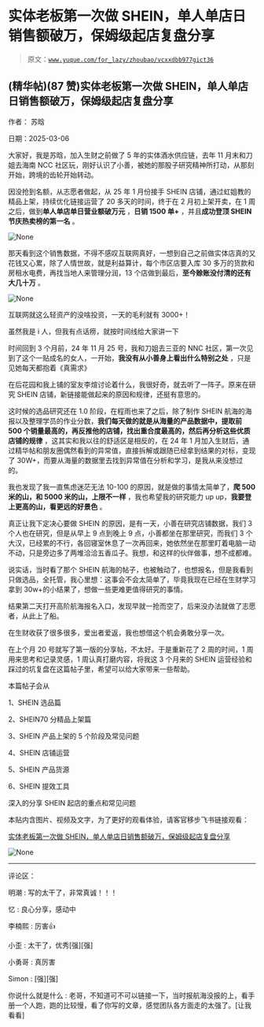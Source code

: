 # 实体老板第一次做 SHEIN，单人单店日销售额破万，保姆级起店复盘分享

> 原文：[`www.yuque.com/for_lazy/zhoubao/vcxxdbb977gict36`](https://www.yuque.com/for_lazy/zhoubao/vcxxdbb977gict36)

## (精华帖)(87 赞)实体老板第一次做 SHEIN，单人单店日销售额破万，保姆级起店复盘分享

作者： 苏晗

日期：2025-03-06

大家好，我是苏晗，加入生财之前做了 5 年的实体酒水供应链，去年 11 月末和刀姐去海南 NCC 社区玩，刚好认识了小善，被她的那股子研究精神所打动，从那刻开始，跨境的齿轮开始转动。

因没抢到名额，从志愿者做起，从 25 年 1 月份接手 SHEIN 店铺，通过虹姐教的精品上架，持续优化链接运营了 20 多天的时间，终于在 2 月初上架开卖，在 1 周之后，做到**单人单店单日营业额破万元** ，**日销 1500 单+** ，并且**成功登顶 SHEIN 节庆热卖榜的第一名** 。

![](img/e4d2076379d94a456262784ca419885e.png "None")

那天看到这个销售数据，不得不感叹互联网真好，一想到自己之前做实体店真的又花钱又心累，除了人情世故，就是利益算计，每个市区店要入库 30 多万的货款和房租水电费，再找当地人来管理分润，13 个店做到最后，**至今赊账没付清的还有大几十万** 。

![](img/cb10605ea3d23870a97802348f61f968.png "None")

互联网就这么轻资产的没啥投资，一天的毛利就有 3000+！

虽然我是 i 人，但我有点话痨，就按时间线给大家讲一下

时间回到 3 个月前，24 年 11 月 25 号，我和刀姐去三亚的 NNC 社区，第一次见到了这个一贴成名的女人，一开始，**我没有从小善身上看出什么特别之处** ，只是见她每天都抱着《真需求》

在后花园和我上铺的室友李煊讨论着什么，我很好奇，就去听了一阵子。原来在研究 SHEIN 店铺，新链接能做起来的原因和规律，还挺有意思的。

这时候的选品研究还在 1.0 阶段，在程雨也来了之后，除了制作 SHEIN 航海的海报以及整理学员的作业分数，**我们每天做的就是从海量的产品数据中，提取前 500 个销量最高的，再反推他的店铺，找出重合度最高的，然后再分析这些优质店铺的规律** ，这其实和我以往的舒适区是相反的，在 24 年 1 月加入生财后，通过精华帖和朋友圈偶然看到的异常值，直接拆解或跟随已经拿到结果的对标，变现了 30W+，而要从海量的数据里去找到异常值在分析和学习，是我从来没想过的。

我也发现了我一直焦虑迷茫无法 10-100 的原因，就是做的事情太简单了，**爬 500 米的山，和 5000 米的山，上限不一样** ，我也希望我的研究能力 up
up，**我要登上更高的山，看更远的好景色** 。

真正让我下定决心要做 SHEIN 的原因，是有一天，小善在研究店铺数据，我们 3 个人也在研究，但是从早上 9 点到晚上 9 点，小善都坐在那里研究，而我们 3 个大汉，已经累的不行，各回寝室休息了一次再回来，她依然坐在那里盯着电脑一动不动，只是旁边多了两堆洽洽五香瓜子。我想，和这样的伙伴做事，想不成都难。

说实话，当时看了那个 SHEIN 航海的帖子，也被触动了，也想报名，但是我看到只做选品，全托管，我心里想：这事会不会太简单了，毕竟我现在已经在生财学习拿到 30w+的小结果了，想做一些更难更值得研究的事情。

结果第二天打开高阶航海报名入口，发现早就一抢而空了，后来没办法就做了志愿者，从此上了船。

在生财收获了很多很多，爱出者爱返，我也想借这个机会勇敢分享一次。

在上个月 20 号就写了第一版的分享帖，不太好。于是重新花了 2 周的时间，1 周用来思考和记录灵感，1 周认真打磨内容，将我这 3 个月来的 SHEIN 运营经验和踩过的坑复盘在这篇帖子里，希望可以给大家带来一些帮助。

本篇帖子会从

1、SHEIN 选品篇

2、SHEIN70 分精品上架篇

3、SHEIN 产品上架的 5 个阶段及常见问题

4、SHEIN 店铺运营

5、SHEIN 产品货源

6、SHEIN 提效工具

深入的分享 SHEIN 起店的重点和常见问题

本贴内含图片、视频及文字，为了更好的观看体验，请客官移步飞书链接观看：

[实体老板第一次做 SHEIN，单人单店日销售额破万，保姆级起店复盘分享](https://eqr5180l7jb.feishu.cn/docx/KvjCdOwjioOjQsxdEbRci6NGneg?from=from_copylink)

![](img/9dc4f54528a9c5eced1c4b7119718611.png "None")

* * *

评论区：

明潮 : 写的太干了，非常真诚！！！

忆 : 良心分享，感动中

李楠熙 : 厉害👍

小歪 : 太干了，优秀[强][强]

小勇哥 : 真厉害

Simon : [强][强]

你说什么就是什么 : 老哥，不知道可不可以链接一下，当时报航海没报的上，看手册一个人跑，跑的比较慢，看了你写的文章，感觉团队各方面走的太强了。[让我看看]